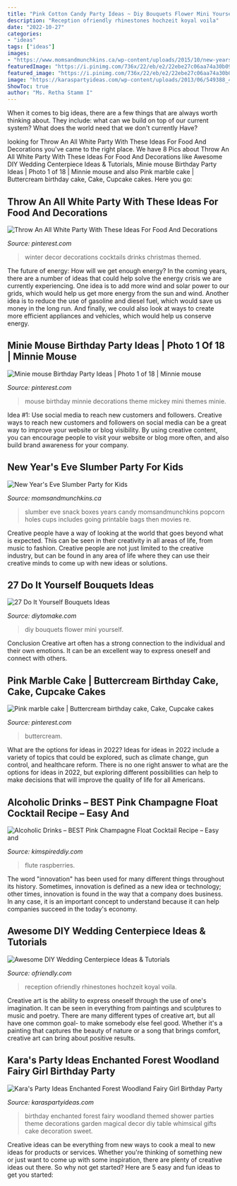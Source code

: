 ```yaml
---
title: "Pink Cotton Candy Party Ideas ~ Diy Bouquets Flower Mini Yourself"
description: "Reception ofriendly rhinestones hochzeit koyal voila"
date: "2022-10-27"
categories:
- "ideas"
tags: ["ideas"]
images:
- "https://www.momsandmunchkins.ca/wp-content/uploads/2015/10/new-years-eve-slumber-party-2-m.jpg"
featuredImage: "https://i.pinimg.com/736x/22/eb/e2/22ebe27c06aa74a30b09df5d6e60b164--all-white-themed-party-white-decor-party.jpg"
featured_image: "https://i.pinimg.com/736x/22/eb/e2/22ebe27c06aa74a30b09df5d6e60b164--all-white-themed-party-white-decor-party.jpg"
image: "https://karaspartyideas.com/wp-content/uploads/2013/06/549388_482890398437053_787478446_n_600x900.jpg"
ShowToc: true
author: "Ms. Retha Stamm I"
---
```



When it comes to big ideas, there are a few things that are always worth thinking about. They include: what can we build on top of our current system? What does the world need that we don't currently Have?

	

		
looking for Throw An All White Party With These Ideas For Food And Decorations you've came to the right place. We have 8 Pics about Throw An All White Party With These Ideas For Food And Decorations like Awesome DIY Wedding Centerpiece Ideas &amp; Tutorials, Minie mouse Birthday Party Ideas | Photo 1 of 18 | Minnie mouse and also Pink marble cake | Buttercream birthday cake, Cake, Cupcake cakes. Here you go:
		
    
## Throw An All White Party With These Ideas For Food And Decorations

<img loading=lazy src="https://i.pinimg.com/736x/22/eb/e2/22ebe27c06aa74a30b09df5d6e60b164--all-white-themed-party-white-decor-party.jpg" onerror="this.onerror=null;this.src='https://tse4.mm.bing.net/th?id=OIP.U4y-ZFfNMgexa94N20w5LwHaLH&amp;pid=15.1';" alt="Throw An All White Party With These Ideas For Food And Decorations">

_Source: pinterest.com_

>winter decor decorations cocktails drinks christmas themed. 

	

The future of energy: How will we get enough energy?
In the coming years, there are a number of ideas that could help solve the energy crisis we are currently experiencing. One idea is to add more wind and solar power to our grids, which would help us get more energy from the sun and wind. Another idea is to reduce the use of gasoline and diesel fuel, which would save us money in the long run. And finally, we could also look at ways to create more efficient appliances and vehicles, which would help us conserve energy.

    
## Minie Mouse Birthday Party Ideas | Photo 1 Of 18 | Minnie Mouse

<img loading=lazy src="https://i.pinimg.com/736x/9b/61/79/9b6179b82f3f72764649f6a7bb7388c6.jpg" onerror="this.onerror=null;this.src='https://tse1.mm.bing.net/th?id=OIP.beA0EcYmnV-du74KeBQm-QHaJ3&amp;pid=15.1';" alt="Minie mouse Birthday Party Ideas | Photo 1 of 18 | Minnie mouse">

_Source: pinterest.com_

>mouse birthday minnie decorations theme mickey mini themes minie. 

	

Idea #1: Use social media to reach new customers and followers.
Creative ways to reach new customers and followers on social media can be a great way to improve your website or blog visibility. By using creative content, you can encourage people to visit your website or blog more often, and also build brand awareness for your company.

    
## New Year&#039;s Eve Slumber Party For Kids

<img loading=lazy src="https://www.momsandmunchkins.ca/wp-content/uploads/2015/10/new-years-eve-slumber-party-2-m.jpg" onerror="this.onerror=null;this.src='https://tse1.mm.bing.net/th?id=OIP.63nPiyd4IOYVVGr2Z8sqFwHaLH&amp;pid=15.1';" alt="New Year&#039;s Eve Slumber Party for Kids">

_Source: momsandmunchkins.ca_

>slumber eve snack boxes years candy momsandmunchkins popcorn holes cups includes going printable bags then movies re. 

	

Creative people have a way of looking at the world that goes beyond what is expected. This can be seen in their creativity in all areas of life, from music to fashion. Creative people are not just limited to the creative industry, but can be found in any area of life where they can use their creative minds to come up with new ideas or solutions.

    
## 27 Do It Yourself Bouquets Ideas

<img loading=lazy src="https://www.diytomake.com/wp-content/uploads/2017/01/Mini-Flower-Bouquets-DIY.jpg" onerror="this.onerror=null;this.src='https://tse4.mm.bing.net/th?id=OIP.lfPHyq45qy4vH4RRhgi41gHaKe&amp;pid=15.1';" alt="27 Do It Yourself Bouquets Ideas">

_Source: diytomake.com_

>diy bouquets flower mini yourself. 

	

Conclusion
Creative art often has a strong connection to the individual and their own emotions. It can be an excellent way to express oneself and connect with others.

    
## Pink Marble Cake | Buttercream Birthday Cake, Cake, Cupcake Cakes

<img loading=lazy src="https://i.pinimg.com/736x/e4/34/23/e434231f5a3eabba4d61bc92c829201c.jpg" onerror="this.onerror=null;this.src='https://tse2.mm.bing.net/th?id=OIP.JdpS0tx2wEhEjQTAmjBj_QHaJ3&amp;pid=15.1';" alt="Pink marble cake | Buttercream birthday cake, Cake, Cupcake cakes">

_Source: pinterest.com_

>buttercream. 

	

What are the options for ideas in 2022?
Ideas for ideas in 2022 include a variety of topics that could be explored, such as climate change, gun control, and healthcare reform. There is no one right answer to what are the options for ideas in 2022, but exploring different possibilities can help to make decisions that will improve the quality of life for all Americans.

    
## Alcoholic Drinks – BEST Pink Champagne Float Cocktail Recipe – Easy And

<img loading=lazy src="https://kimspireddiy.com/wp-content/uploads/2020/12/alcohol-drinks-pink-champagne-float-7.jpg" onerror="this.onerror=null;this.src='https://tse2.mm.bing.net/th?id=OIP.8H4FX78poK-LdglMEFMCzQHaLH&amp;pid=15.1';" alt="Alcoholic Drinks – BEST Pink Champagne Float Cocktail Recipe – Easy and">

_Source: kimspireddiy.com_

>flute raspberries. 

	

The word "innovation" has been used for many different things throughout its history. Sometimes, innovation is defined as a new idea or technology; other times, innovation is found in the way that a company does business. In any case, it is an important concept to understand because it can help companies succeed in the today's economy.

    
## Awesome DIY Wedding Centerpiece Ideas &amp; Tutorials

<img loading=lazy src="https://ofriendly.com/wp-content/uploads/2016/11/wedding-centerpiece/17-diy-wedding-centerpiece-ideas.jpg" onerror="this.onerror=null;this.src='https://tse2.mm.bing.net/th?id=OIP.cpxkAp_RDYU-x-vQzVb4iQHaLK&amp;pid=15.1';" alt="Awesome DIY Wedding Centerpiece Ideas &amp; Tutorials">

_Source: ofriendly.com_

>reception ofriendly rhinestones hochzeit koyal voila. 

	

Creative art is the ability to express oneself through the use of one's imagination. It can be seen in everything from paintings and sculptures to music and poetry. There are many different types of creative art, but all have one common goal- to make somebody else feel good. Whether it's a painting that captures the beauty of nature or a song that brings comfort, creative art can bring about positive results.

    
## Kara&#039;s Party Ideas Enchanted Forest Woodland Fairy Girl Birthday Party

<img loading=lazy src="https://karaspartyideas.com/wp-content/uploads/2013/06/549388_482890398437053_787478446_n_600x900.jpg" onerror="this.onerror=null;this.src='https://tse2.mm.bing.net/th?id=OIP.5uyfp-e3JATeWc8eK-iXBgHaLH&amp;pid=15.1';" alt="Kara&#039;s Party Ideas Enchanted Forest Woodland Fairy Girl Birthday Party">

_Source: karaspartyideas.com_

>birthday enchanted forest fairy woodland themed shower parties theme decorations garden magical decor diy table whimsical gifts cake decoration sweet. 

	

Creative ideas can be everything from new ways to cook a meal to new ideas for products or services. Whether you're thinking of something new or just want to come up with some inspiration, there are plenty of creative ideas out there. So why not get started? Here are 5 easy and fun ideas to get you started: 

